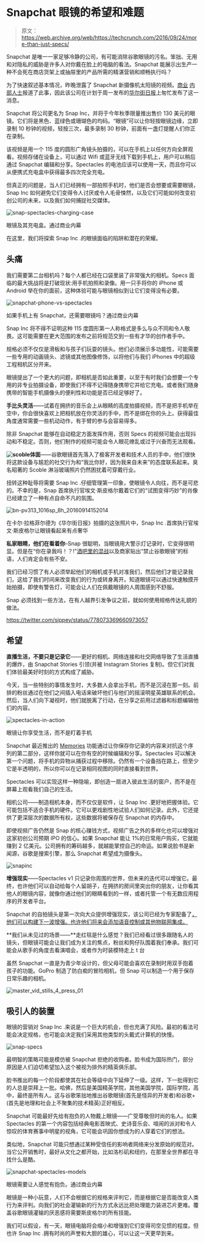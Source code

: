 # Snapchat 眼镜的希望和难题 

> 原文：<https://web.archive.org/web/https://techcrunch.com/2016/09/24/more-than-just-specs/>

Snapchat 是唯一一家足够冷静的公司，有可能消除谷歌眼镜的污名。笨拙、无用和对隐私的威胁是许多人对你戴在脸上的电脑的看法。Snapchat 能展示出生产一种不会死在商店货架上或抽屉里的产品所需的精湛营销和顺畅执行吗？

为了快速叙述基本情况，昨晚泄露了 Snapchat 新摄像机太阳镜的视频。[商业](https://web.archive.org/web/20230203031315/http://www.businessinsider.com/snapchat-glasses-2016-9?op=1) [内部人士](https://web.archive.org/web/20230203031315/http://www.businessinsider.com/snapchat-spectacles-glasses-how-they-work-2016-9?op=0)报道了此事，因此该公司在计划于周一发布的[华尔街日报](https://web.archive.org/web/20230203031315/http://www.wsj.com/articles/snapchat-releases-first-hardware-product-spectacles-1474682719)上匆忙发布了这一消息。

Snapchat 将公司更名为 Snap Inc，并将于今年秋季限量推出售价 130 美元的眼镜。它们将是黑色、蓝绿色或珊瑚色的均码。“眼镜”可以让你轻按眼镜边缘，立即录制 10 秒钟的视频，轻按三次，最多录制 30 秒钟，前面有一盏灯提醒人们你正在录制。

该视频是用一个 115 度的圆形广角镜头拍摄的，可以在手机上以任何方向全屏观看。视频存储在设备上，可以通过 Wifi 或蓝牙无线下载到手机上，用户可以稍后通过 Snapchat 编辑和分享。Spectacles 的电池应该可以使用一天，而且你可以从便携式充电盒中获得最多四次完全充电。

但真正的问题是，当人们已经拥有一部拍照手机时，他们是否会想要或需要眼镜，Snap Inc 如何避免它们变得令人讨厌或令人毛骨悚然，以及它们可能如何改变初创公司的未来，以及我们如何捕捉社交媒体。

![snap-spectacles-charging-case](img/04445b97a12789ab7dfb87422a746ef6.png)

眼镜及其充电盒。通过商业内幕

在这里，我们将探索 Snap Inc .的眼镜面临的陷阱和潜在的荣耀。

## 头痛

我们需要第二台相机吗？每个人都已经在口袋里装了非常强大的相机。Specs 面临的最大挑战将是打破现状:用手机拍照和录像。用一只手将你的 iPhone 或 Android 举在你的面前，这种体验可能与眼镜相似到让它们变得没有必要。

![snapchat-phone-vs-spectacles](img/5ac8bf95ec50a03f92eeb5577547c094.png)

如果手机上有 Snapchat，还需要眼镜吗？通过商业内幕

Snap Inc 将不得不证明这种 115 度圆形第一人称格式是多么与众不同和令人敬畏。这可能需要在更大范围的发布之前将规范交到一些有才华的创作者手中。

规格必须不仅仅是滑板和与孩子们玩耍的镜头。他们必须展示多功能性，可能需要一些专用的动画镜头、滤镜或其他图像修饰，以将他们与我们 iPhones 中的超级工程相机区分开来。

眼镜提出了一个更大的问题，即相机是否如此重要，以至于有时我们会想要一个专用的非专业拍摄设备，即使我们不得不记得随身携带它并给它充电。或者我们随身携带的智能手机摄像头的便利性和功能是否已经足够好了。

**手比头灵活**——试着在拥挤的音乐会上从眼睛的高度拍摄视频，而不是把手机举在空中，你会很快喜欢上把相机放在你灵活的手中，而不是绑在你的头上。获得最佳角度通常需要一些机动动作，有手臂的参与会容易得多。

除非 Snapchat 能够在自动稳定方面发挥作用，否则 Specs 的视频可能会出现抖动和不稳定。否则，他们制作的视频可能会令人眼花缭乱或过于兴奋而无法观看。

**![scoble](img/278ec5e06de33491275384696ed00c8c.png)体面**——谷歌眼镜首先落入了极客开发者和技术人员的手中，他们很快将这款设备与尴尬的社交行为和“我比你好，因为我来自未来”的态度联系起来。臭名昭著的 Scoble 淋浴玻璃照片仍然困扰着可穿戴行业。

扭转这种耻辱将需要 Snap Inc .仔细管理第一印象，使眼镜令人向往，而不是可悲的。不幸的是，Snap 首席执行官埃文·斯皮格尔戴着它们的“试图变得巧妙”的肖像已经建立了一种有点自命不凡的氛围。

![bn-pv313_1016sp_8h_20160914152014](img/db78a407c0ac6c1695a9da2b632b7e25.png)

在卡尔·拉格菲尔德为《华尔街日报》拍摄的这张照片中，Snap Inc .首席执行官埃文·斯皮格尔让眼镜看起来有点奢华

**私家眼睛，他们在看着你**–Snap 很聪明，当眼镜用大警示灯记录时，它变得很明显。但是在“你在录我吗！？!"[酒吧里的混战](https://web.archive.org/web/20230203031315/https://techcrunch.com/2014/02/27/how-not-to-be-a-glasshole-part-2/)以及商家贴出“禁止谷歌眼镜”的标语，人们肯定会有些不安。

我们已经习惯了有人必须举起他们的相机或手机对准我们，然后他们才能记录我们，这给了我们时间来改变我们的行为或转身离开。知道眼镜可以通过快速触摸开始拍摄，即使有警告灯，可能会让人们在佩戴眼镜的人周围感到不舒服。

Snap 必须找到一些方法，在有人越界引发争议之前，就如何使用规格传达礼貌的做法。

https://twitter.com/sippey/status/778073369660973057

## 希望

**直播生活，不要只是记录它**——更好的相机、网络连接和社交网络导致了生活直播的爆炸，由 Snapchat Stories 引领(并被 Instagram Stories 复制)。但它们对我们体验最美好时刻的方式构成了威胁。

今天，当一些特别的事情发生时，大多数人会拿出手机，而不是沉浸在那一刻。前排的粉丝通过在他们之间插入电话来破坏他们与他们的摇滚明星英雄联系的机会。然后，当人们向下凝视时，他们就脱离了行动，在分享之前用过滤器和标题编辑他们的内容。

![spectacles-in-action](img/31080b8984d70f3ddcd82f8413ead33d.png)

眼镜让你享受生活，而不是盯着手机

Snapchat 最近推出的 [Memories](https://web.archive.org/web/20230203031315/https://techcrunch.com/2016/07/06/snapchat-memories/) 功能通过让你保存你记录的内容来对抗这个序列的第二部分，这样你就可以在你有空的时候编辑和分享。Spectacles 可以解决第一个问题，将手机的异物从捕获过程中移除。仍然有一个设备挡在路上，但至少它是半透明的，所以你可以在记录相同视图的同时直接看到世界。

Spectacles 可以实现这样一种隐喻，即创造一扇进入彼此生活的窗户，而不是在屏幕上观看我们自己的生活。

相机公司——制造相机本身，而不仅仅是软件，让 Snap Inc .更好地把握体验。它可能包括不适合手机的硬件。它可以更戏剧性地试验人们如何记录。此外，它还提供了更深层次的数据所有权，这些数据将被保存在 Snapchat 的内存中。

即使视频广告仍然是 Snap 的核心赚钱方式，视频广告之外的多样化也可以增强对这家初创公司预期 IPO 的信心。如果 Snapchat 能让 1%的日常用户购买，它就能赚到 2 亿美元。公司拥有的筹码越多，就越能掌控自己的命运。如果说脸书是新闻源，谷歌是搜索引擎，那么 Snapchat 希望成为摄像头。

![snapinc](img/f06a0d014a189935919b6d86eb8007ea.png)

**增强现实**——Spectacles v1 只记录你周围的世界，但未来的迭代可以增强它。最终，也许他们可以自动给每个人留胡子，在拥挤的房间里突出你的朋友，让你看其他人的眼镜内容，就像你通过他们的眼睛看到的一样，或者托管一个有无数应用程序的开发者平台。

Snapchat 的自拍镜头是第一次向大众提供增强现实，该公司已经为专家配备了[，他们可以构建下一波增强。也许他们将来会添加语音控制或其他物联网集成。](https://web.archive.org/web/20230203031315/https://techcrunch.com/2016/04/13/how-to-use-snapchat-3d-stickers/)

**我们从未见过的场景——**走红毯是什么感觉？我们已经看过很多跟随名人的镜头，但眼镜可能会让我们成为关注的焦点，粉丝和狗仔队围着我们奉承。我们可能会从歌手的角度去看演唱会，或者作为时装模特走上 t 台

虽然 Snapchat 一直是为青少年设计的，但父母可能会喜欢在录制时用双手抱着孩子的功能。GoPro 制造了防白痴的冒险相机，但 Snap 可以制造一个用于保存日常乐趣的相机。

![master_vid_stills_4_press_01](img/7eef53bf02e9602bc6cf1d804023efb7.png)

## 吸引人的装置

眼镜的营销对 Snap Inc .来说是一个巨大的机会，但也充满了风险。最初的看法可能会决定规格，也可能会决定我们采用其他类型的头戴式计算机的快慢。

![snap-specs](img/f50af1911aad06bf16a31efa1ec8f88f.png)

最明智的策略可能是模仿被 Snapchat 拒绝的收购者。脸书成为国际热门，部分原因是人们迫切希望加入这个被视为排外的精英俱乐部。

脸书推出的每一个阶段都使其在社会等级中向下延伸了一级。这样，下一批得到它的人总是崇拜上一批。哈佛，然后是美国精英学院，其他美国学院，国际学院，高中，最终是所有人。这与谷歌笨拙地推出谷歌眼镜(首先是怪异的开发者)和谷歌+(首先是地理和社会上不聚集的技术精英)正好相反。

Snapchat 可能最好先给有抱负的人物戴上眼镜——广受尊敬但时尚的名人。如果 Spectacles 的第一个内容包括经典电影首映式、史诗音乐会、喧闹的派对和令人惊叹的体育赛事中明星的视角，它可能会巩固你想成为的人穿着它们的想法。

类似地，Snapchat 可能只想通过某种受信任的影响者网络来分发原始的规范对。当它公开销售时，最好从文化之都开始，比如洛杉矶和纽约，在那里全世界都在寻找什么是酷。

![snapchat-spectacles-models](img/c54d682b1e3c485296a939bfccd5bf88.png)

眼镜需要让人感觉有抱负。通过商业内幕

眼镜是一种小玩意，人们不会根据它的规格来评判它，而是根据它是否能改变人类行为来评判。向我们的社会灌输新的行为方式永远比把处理能力装进芯片更难。覆盖谷歌眼镜灌输的厌恶感将需要斯皮格尔的所有技能。

我们可以假设，有一天，眼镜电脑将会缩小和增强到它们变得司空见惯的程度。但也许 Snap Inc .拥有时尚的声誉和大胆的雄心，可以让这一天更早到来。